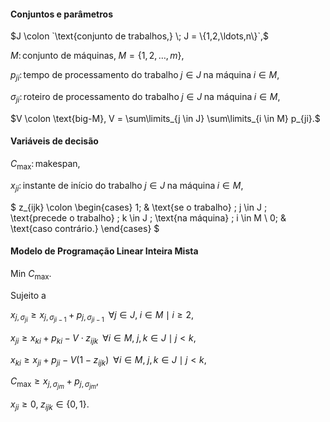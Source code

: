 #### Conjuntos e parâmetros

$J \colon `\text{conjunto de trabalhos,} \; J = \{1,2,\ldots,n\}`,$

$M \colon \text{conjunto de máquinas,} \; M = \{1,2,\ldots,m\},$

$p_{ji} \colon \text{tempo de processamento do trabalho} \; j \in J \; \text{na máquina} \; i \in M,$

$\sigma_{ji} \colon \text{roteiro de processamento do trabalho} \; j \in J \; \text{na máquina} \; i \in M,$

$V \colon \text{big-M}, V = \sum\limits_{j \in J} \sum\limits_{i \in M} p_{ji}.$

#### Variáveis de decisão

$C_{\text{max}} \colon \text{makespan},$

$x_{ji} \colon \text{instante de início do trabalho} \; j \in J \; \text{na máquina} \; i \in M,$

$
    z_{ijk} \colon
    \begin{cases}
    1; & \text{se o trabalho} \; j \in J \; \text{precede o trabalho} \; k \in J \; \text{na máquina} \; i \in M \\
    0; & \text{caso contrário.}
    \end{cases}
$

#### Modelo de Programação Linear Inteira Mista

$\text{Min } C_{\text{max}}.$

Sujeito a

$x_{j,\sigma_{ji}} \geq x_{j,\sigma_{ji-1}} + p_{j,\sigma_{ji-1}} \; \; \forall j \in J, \; i \in M \mid i \geq 2,$

$x_{ji} \geq x_{ki} + p_{ki} - V \cdot z_{ijk}  \;\; \forall i \in M, \; j,k \in J \mid j \lt k,$

$x_{ki} \geq x_{ji} + p_{ji} - V(1 - z_{ijk})  \;\; \forall i \in M, \; j,k \in J \mid j \lt k,$

$C_{\text{max}} \geq x_{j,\sigma_{jm}} + p_{j,\sigma_{jm}},$

$x_{ji} \geq 0, \; z_{ijk} \in \{0,1\}.$